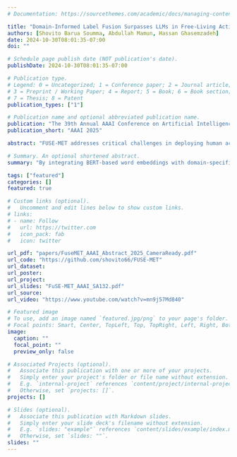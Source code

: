```yaml
---
# Documentation: https://sourcethemes.com/academic/docs/managing-content/

title: "Domain-Informed Label Fusion Surpasses LLMs in Free-Living Activity Classification"
authors: [Shovito Barua Soumma, Abdullah Mamun, Hassan Ghasemzadeh]
date: 2024-10-30T08:01:35-07:00
doi: ""

# Schedule page publish date (NOT publication's date).
publishDate: 2024-10-30T08:01:35-07:00

# Publication type.
# Legend: 0 = Uncategorized; 1 = Conference paper; 2 = Journal article;
# 3 = Preprint / Working Paper; 4 = Report; 5 = Book; 6 = Book section;
# 7 = Thesis; 8 = Patent
publication_types: ["1"]

# Publication name and optional abbreviated publication name.
publication: "The 39th Annual AAAI Conference on Artificial Intelligence (AAAI'25) - Student Abstract and Poster Program"
publication_short: "AAAI 2025"

abstract: "FUSE-MET addresses critical challenges in deploying human activity recognition (HAR) systems in uncontrolled environments by effectively managing noisy labels, sparse data, and undefined activity vocabularies. By integrating BERT-based word embeddings with domain-specific knowledge (i.e., MET values), FUSE-MET optimizes label merging, reducing label complexity and improving classification accuracy. Our approach outperforms the state-of-the-art techniques, including ChatGPT-4, by balancing semantic meaning and physical intensity."

# Summary. An optional shortened abstract.
summary: "By integrating BERT-based word embeddings with domain-specific knowledge (i.e., MET values), FUSE-MET optimizes label merging, reducing label complexity and improving classification accuracy."

tags: ["featured"]
categories: []
featured: true

# Custom links (optional).
#   Uncomment and edit lines below to show custom links.
# links:
# - name: Follow
#   url: https://twitter.com
#   icon_pack: fab
#   icon: twitter

url_pdf: "papers/FuseMET_AAAI_Abstract_2025_CameraReady.pdf"
url_code: "https://github.com/shovito66/FUSE-MET"
url_dataset:
url_poster:
url_project:
url_slides: "FuSE-MET_AAAI_SA132.pdf"
url_source:
url_video: "https://www.youtube.com/watch?v=mn9j57Md840"

# Featured image
# To use, add an image named `featured.jpg/png` to your page's folder.
# Focal points: Smart, Center, TopLeft, Top, TopRight, Left, Right, BottomLeft, Bottom, BottomRight.
image:
  caption: ""
  focal_point: ""
  preview_only: false

# Associated Projects (optional).
#   Associate this publication with one or more of your projects.
#   Simply enter your project's folder or file name without extension.
#   E.g. `internal-project` references `content/project/internal-project/index.md`.
#   Otherwise, set `projects: []`.
projects: []

# Slides (optional).
#   Associate this publication with Markdown slides.
#   Simply enter your slide deck's filename without extension.
#   E.g. `slides: "example"` references `content/slides/example/index.md`.
#   Otherwise, set `slides: ""`.
slides: ""
---
```

